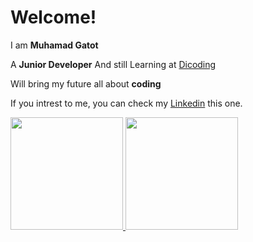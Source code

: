 # Welcome! 

I am **Muhamad Gatot**

A **Junior Developer** And still Learning at [Dicoding](https://www.dicoding.com/)

Will bring my future all about **coding**

If you intrest to me, you can check my [Linkedin](https://www.linkedin.com/in/gatot-bima-7b08491aa/) this one.


<p align="left">
<a href="https://github.com/gatotbima1104">
  <img height="180em" src="https://github-readme-stats-eight-theta.vercel.app/api?username=gatotbima1104&show_icons=true&theme=algolia&include_all_commits=true&count_private=true"/>
  <img height="180em" src="https://github-readme-stats-eight-theta.vercel.app/api/top-langs/?username=gatotbima1104&layout=compact&langs_count=8&theme=algolia"/>
</a>
</p>
